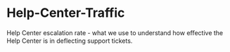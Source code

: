 # Help-Center-Traffic
Help Center escalation rate - what we use to understand how eﬀective the Help Center is in deflecting support tickets.

